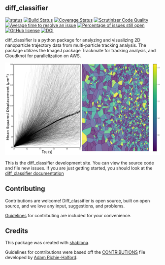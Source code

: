 ## diff_classifier
[![status](http://joss.theoj.org/papers/003901de75c26c1dd3f060043249bc4f/status.svg)](http://joss.theoj.org/papers/003901de75c26c1dd3f060043249bc4f)
[![Build Status](https://travis-ci.org/ccurtis7/diff_classifier.svg?branch=master)](https://travis-ci.org/ccurtis7/diff_classifier)
[![Coverage Status](https://coveralls.io/repos/github/ccurtis7/diff_classifier/badge.svg)](https://coveralls.io/github/ccurtis7/diff_classifier)
[![Scrutinizer Code Quality](https://img.shields.io/scrutinizer/g/ccurtis7/diff_classifier.svg)](https://scrutinizer-ci.com/g/ccurtis7/diff_classifier/?branch=master)
[![Average time to resolve an issue](http://isitmaintained.com/badge/resolution/ccurtis7/diff_classifier.svg)](http://isitmaintained.com/project/ccurtis7/diff_classifier "Average time to resolve an issue")
[![Percentage of issues still open](http://isitmaintained.com/badge/open/ccurtis7/diff_classifier.svg)](http://isitmaintained.com/project/ccurtis7/diff_classifier "Percentage of issues still open")
[![GitHub license](
https://img.shields.io/github/license/ccurtis7/diff_classifier.svg)](https://github.com/ccurtis7/diff_classifier/blob/master/LICENSE)
[![DOI](https://zenodo.org/badge/116980257.svg)](https://zenodo.org/badge/latestdoi/116980257)


diff_classifier is a python package for analyzing and visualizing 2D
nanoparticle trajectory data from multi-particle tracking analysis.  The package
utilizes the ImageJ package Trackmate for tracking analysis, and Cloudknot for
parallelization on AWS.

<p align="center"><img src="doc/source/_static/summary.png"
alt="diff_classifier" height="300" title="diff_classifier"/></p>


This is the diff_classifier development site.  You can view the source code and
file new issues. If you are just getting started, you should look at the
[diff_classifier documentation](https://Nance-Lab.github.io/diff_classifier/)

## Contributing

Contributions are welcome! Diff_classifier is open source, built on open source,
and we love any input, suggestions, and problems.

[Guidelines](CONTRIBUTING.md) for contributing are included for your convenience.

## Credits

This package was created with [shablona](https://github.com/uwescience/shablona).

Guidelines for contributions were based off the
[CONTRIBUTIONS](https://github.com/richford/cloudknot/blob/master/CONTRIBUTING.md)
file developed by [Adam Richie-Halford](https://github.com/richford).
